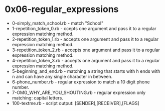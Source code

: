 # 0x06-regular_expressions

- 0-simply_match_school.rb - match "School" 
- 1-repetition_token_0.rb - ccepts one argument and pass it to a regular expression matching method.
- 2-repetition_token_1.rb - accepts one argument and pass it to a regular expression matching method.
- 3-repetition_token_2.rb - accepts one argument and pass it to a regular expression matching method.
- 4-repetition_token_3.rb - accepts one argument and pass it to a regular expression matching method.
- 5-beginning_and_end.rb - matching a string that starts with h ends with n and can have any single character in between.
- 6-phone_number.rb - regular expression to match a 10 digit phone number.
- 7-OMG_WHY_ARE_YOU_SHOUTING.rb - regular expression only matching: capital letters.
- 100-textme.rb - script output: [SENDER],[RECEIVER],[FLAGS]
